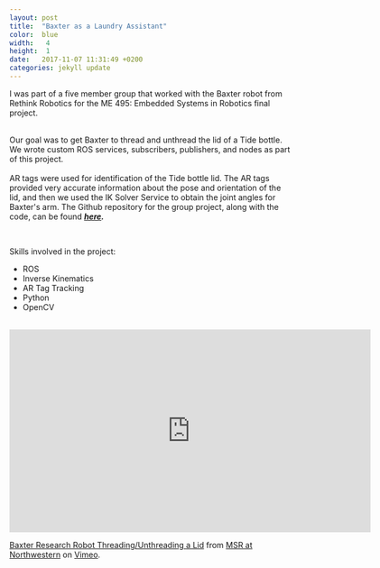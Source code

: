 ```yaml
---
layout: post
title:  "Baxter as a Laundry Assistant"
color:  blue
width:   4 
height:  1
date:   2017-11-07 11:31:49 +0200
categories: jekyll update
---
```


I was part of a five member group that worked with the Baxter robot from Rethink Robotics for the ME 495: Embedded Systems in Robotics final project.
<br>
<br>

Our goal was to get Baxter to thread and unthread the lid of a Tide bottle. We wrote custom ROS services, subscribers, publishers, and nodes as part of this project. 
<br>
<br>
AR tags were used for identification of the Tide bottle lid. The AR tags provided very accurate information about the pose and orientation of the lid, and then we used the IK Solver Service to obtain the joint angles for Baxter's arm. The Github repository for the group project, along with the code, can be found <i><b>[here](https://github.com/am2512/baxter_final_project).</b></i>

<br>

Skills involved in the project:
<ul>
      <li> ROS </li>
      <li> Inverse Kinematics </li>
      <li> AR Tag Tracking </li>
      <li> Python </li>
      <li> OpenCV </li>
    </ul>
<br>

<iframe src="https://player.vimeo.com/video/246549829" width="640" height="360" frameborder="0" webkitallowfullscreen mozallowfullscreen allowfullscreen></iframe>
<p><a href="https://vimeo.com/246549829">Baxter Research Robot Threading/Unthreading a Lid</a> from <a href="https://vimeo.com/numsr">MSR at Northwestern</a> on <a href="https://vimeo.com">Vimeo</a>.</p>
